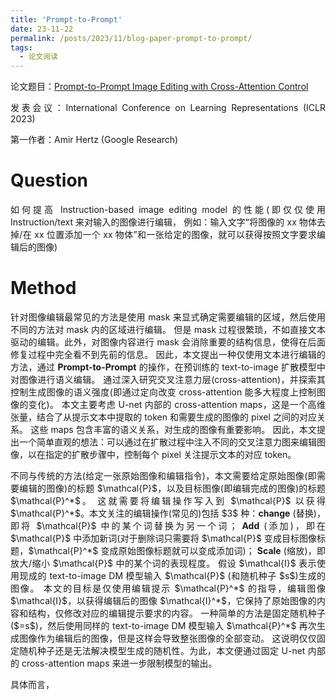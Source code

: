 ```yaml
---
title: 'Prompt-to-Prompt'
date: 23-11-22
permalink: /posts/2023/11/blog-paper-prompt-to-prompt/
tags:
  - 论文阅读
---
```


<p style="text-align:justify; text-justify:inter-ideograph;"> 论文题目：<a href="https://openreview.net/forum?id=_CDixzkzeyb" target="_blank" title="Prompt-to-Prompt">Prompt-to-Prompt Image Editing with Cross-Attention Control</a></p>

<p style="text-align:justify; text-justify:inter-ideograph;">发表会议：International Conference on Learning Representations (ICLR 2023)</p>

<p style="text-align:justify; text-justify:inter-ideograph;">第一作者：Amir Hertz (Google Research)</p>

Question
===

<p style="text-align:justify; text-justify:inter-ideograph;">如何提高 Instruction-based image editing model 的性能(即仅仅使用 Instruction/text 来对输入的图像进行编辑，
例如：输入文字“将图像的 xx 物体去掉/在 xx 位置添加一个 xx 物体”和一张给定的图像，就可以获得按照文字要求编辑后的图像)</p>

Method
===

<p style="text-align:justify; text-justify:inter-ideograph;">针对图像编辑最常见的方法是使用 mask 来显式确定需要编辑的区域，然后使用不同的方法对 mask 内的区域进行编辑。
但是 mask 过程很繁琐，不如直接文本驱动的编辑。此外，对图像内容进行 mask 会消除重要的结构信息，使得在后面修复过程中完全看不到先前的信息。
因此，本文提出一种仅使用文本进行编辑的方法，通过 <b>Prompt-to-Prompt</b> 的操作，在预训练的 text-to-image 扩散模型中对图像进行语义编辑。
通过深入研究交叉注意力层(cross-attention)，并探索其控制生成图像的语义强度(即通过定向改变 cross-attention 能多大程度上控制图像的变化)。
本文主要考虑 U-net 内部的 cross-attention maps，这是一个高维张量，结合了从提示文本中提取的 token 和需要生成的图像的 pixel 之间的对应关系。
这些 maps 包含丰富的语义关系，对生成的图像有重要影响。
因此，本文提出一个简单直观的想法：可以通过在扩散过程中注入不同的交叉注意力图来编辑图像，以在指定的扩散步骤中，控制每个 pixel 关注提示文本的对应 token。</p>

<p style="text-align:justify; text-justify:inter-ideograph;">不同与传统的方法(给定一张原始图像和编辑指令)，本文需要给定原始图像(即需要编辑的图像)的标题 $\mathcal{P}$，以及目标图像(即编辑完成的图像)的标题 $\mathcal{P}^*$。
这就需要将编辑操作写入到 $\mathcal{P}$ 以获得 $\mathcal{P}^*$。本文关注的编辑操作(常见的)包括 $3$ 种：<b>change</b> (替换)，即将  $\mathcal{P}$ 中的某个词替换为另一个词；
<b>Add</b> (添加)，即在  $\mathcal{P}$ 中添加新词(对于删除词只需要将 $\mathcal{P}$ 变成目标图像标题，$\mathcal{P}^*$ 变成原始图像标题就可以变成添加词)；
<b>Scale</b> (缩放)，即放大/缩小 $\mathcal{P}$ 中的某个词的表现程度。
假设 $\mathcal{I}$ 表示使用现成的 text-to-image DM 模型输入 $\mathcal{P}$ (和随机种子 $s$)生成的图像。
本文的目标是仅使用编辑提示 $\mathcal{P}^*$ 的指导，编辑图像 $\mathcal{I}$，以获得编辑后的图像 $\mathcal{I}^*$，它保持了原始图像的内容和结构，仅修改对应的编辑提示要求的内容。
一种简单的方法是固定随机种子($=s$)，然后使用同样的 text-to-image DM 模型输入 $\mathcal{P}^*$ 再次生成图像作为编辑后的图像，但是这样会导致整张图像的全部变动。
这说明仅仅固定随机种子还是无法解决模型生成的随机性。为此，本文便通过固定 U-net 内部的 cross-attention maps 来进一步限制模型的输出。</p>

<p style="text-align:justify; text-justify:inter-ideograph;">具体而言，</p>